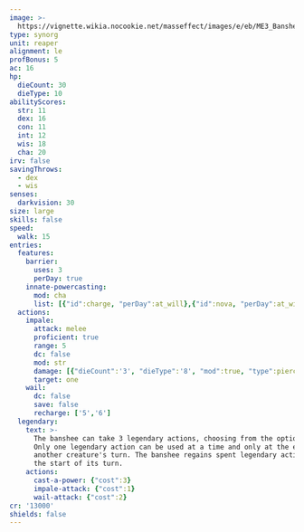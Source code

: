 ```yaml
---
image: >-
  https://vignette.wikia.nocookie.net/masseffect/images/e/eb/ME3_Banshee.png/revision/latest/scale-to-width-down/548?cb=20120319210941
type: synorg
unit: reaper
alignment: le
profBonus: 5
ac: 16
hp:
  dieCount: 30
  dieType: 10
abilityScores:
  str: 11
  dex: 16
  con: 11
  int: 12
  wis: 18
  cha: 20
irv: false
savingThrows:
  - dex
  - wis
senses:
  darkvision: 30
size: large
skills: false
speed:
  walk: 15
entries:
  features:
    barrier:
      uses: 3
      perDay: true
    innate-powercasting:
      mod: cha
      list: [{"id":charge, "perDay":at_will},{"id":nova, "perDay":at_will},{"id":warp, "perDay":6, "level":4}]
  actions:
    impale:
      attack: melee
      proficient: true
      range: 5
      dc: false
      mod: str
      damage: [{"dieCount":'3', "dieType":'8', "mod":true, "type":piercing}]
      target: one
    wail:
      dc: false
      save: false
      recharge: ['5','6']
  legendary:
    text: >-
      The banshee can take 3 legendary actions, choosing from the options below.
      Only one legendary action can be used at a time and only at the end of
      another creature's turn. The banshee regains spent legendary actions at
      the start of its turn.
    actions:
      cast-a-power: {"cost":3}
      impale-attack: {"cost":1}
      wail-attack: {"cost":2}
cr: '13000'
shields: false
---
```

